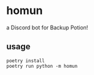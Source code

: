 # homun
a Discord bot for Backup Potion!

## usage
```
poetry install
poetry run python -m homun
```
